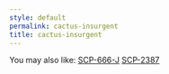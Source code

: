 ```yaml
---
style: default
permalink: cactus-insurgent
title: cactus-insurgent
---
```

You may also like:
[SCP-666-J](http://scp-wiki.net/scp-666-j)
[SCP-2387](http://scp-wiki.net/scp-2387)